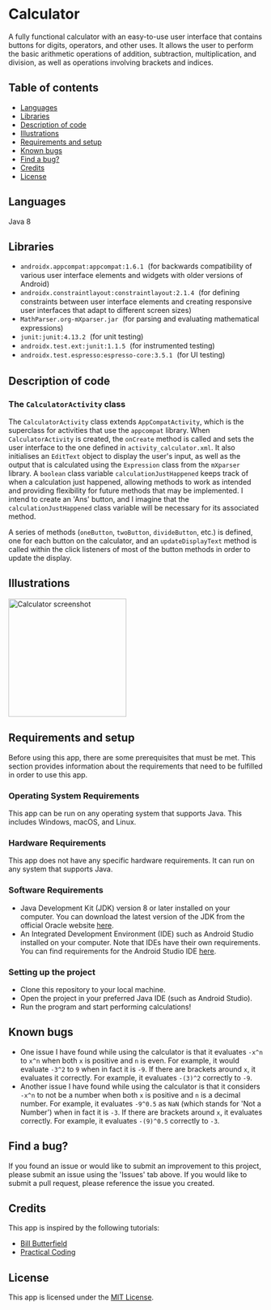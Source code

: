 # Calculator
 A fully functional calculator with an easy-to-use user interface that contains buttons for digits, operators, and other uses. It allows the user to perform the basic arithmetic operations of addition, subtraction, multiplication, and division, as well as operations involving brackets and indices.

## Table of contents
* [Languages](#languages)
* [Libraries](#libraries)
* [Description of code](#description-of-code)
* [Illustrations](#illustrations)
* [Requirements and setup](#requirements-and-setup)
* [Known bugs](#known-bugs)
* [Find a bug?](#find-a-bug)
* [Credits](#credits)
* [License](#license)

## Languages
Java 8

## Libraries
* <span style ="font-family: Courier New">`androidx.appcompat:appcompat:1.6.1` </span>(for backwards compatibility of various user interface elements and widgets with older versions of Android)
* <span style ="font-family: Courier New">`androidx.constraintlayout:constraintlayout:2.1.4` </span>(for defining constraints between user interface elements and creating responsive user interfaces that adapt to different screen sizes)
* <span style ="font-family: Courier New">`MathParser.org-mXparser.jar` </span>(for parsing and evaluating mathematical expressions)
* <span style ="font-family: Courier New">`junit:junit:4.13.2` </span>(for unit testing)
* <span style ="font-family: Courier New">`androidx.test.ext:junit:1.1.5` </span>(for instrumented testing)
* <span style ="font-family: Courier New">`androidx.test.espresso:espresso-core:3.5.1` </span>(for UI testing)

## Description of code
### The <span style ="font-family: Courier New">`CalculatorActivity`</span> class
The <span style ="font-family: Courier New">`CalculatorActivity`</span> class extends <span style ="font-family: Courier New">`AppCompatActivity`</span>, which is the superclass for activities that use the <span style ="font-family: Courier New">`appcompat`</span> library. When <span style ="font-family: Courier New">`CalculatorActivity`</span> is created, the <span style ="font-family: Courier New">`onCreate`</span> method is called and sets the user interface to the one defined in <span style ="font-family: Courier New">`activity_calculator.xml`</span>. It also initialises an <span style ="font-family: Courier New">`EditText`</span> object to display the user's input, as well as the output that is calculated using the <span style ="font-family: Courier New">`Expression`</span> class from the <span style ="font-family: Courier New">`mXparser`</span> library. A <span style ="font-family: Courier New">`boolean`</span> class variable <span style ="font-family: Courier New">`calculationJustHappened`</span> keeps track of when a calculation just happened, allowing methods to work as intended and providing flexibility for future methods that may be implemented. I intend to create an 'Ans' button, and I imagine that the <span style ="font-family: Courier New">`calculationJustHappened`</span> class variable will be necessary for its associated method.

A series of methods (<span style ="font-family: Courier New">`oneButton`</span>, <span style ="font-family: Courier New">`twoButton`</span>, <span style ="font-family: Courier New">`divideButton`</span>, etc.) is defined, one for each button on the calculator, and an <span style ="font-family: Courier New">`updateDisplayText`</span> method is called within the click listeners of most of the button methods in order to update the display.

## Illustrations
<img width="233" alt="Calculator screenshot" src="https://user-images.githubusercontent.com/122983411/236727398-048e65f5-3e52-468e-b974-15c89c223fad.png">

## Requirements and setup
Before using this app, there are some prerequisites that must be met. This section provides information about the requirements that need to be fulfilled in order to use this app.
### Operating System Requirements
This app can be run on any operating system that supports Java. This includes Windows, macOS, and Linux.
### Hardware Requirements
This app does not have any specific hardware requirements. It can run on any system that supports Java.
### Software Requirements
* Java Development Kit (JDK) version 8 or later installed on your computer. You can download the latest version of the JDK from the official Oracle website [here](https://www.oracle.com/java/technologies/downloads/).
* An Integrated Development Environment (IDE) such as Android Studio installed on your computer. Note that IDEs have their own requirements. You can find requirements for the Android Studio IDE [here](https://developer.android.com/studio/install?gclid=CjwKCAjwjMiiBhA4EiwAZe6jQ6JIVXEkxXTH3jSBnS3iT6wq3o8irNlSSfIroMs2__YxISpgDZlfvBoCiSYQAvD_BwE&gclsrc=aw.ds).

### Setting up the project
* Clone this repository to your local machine.
* Open the project in your preferred Java IDE (such as Android Studio).
* Run the program and start performing calculations!

## Known bugs
* One issue I have found while using the calculator is that it evaluates `-x^n` to `x^n` when both `x` is positive and `n` is even. For example, it would evaluate `-3^2` to `9` when in fact it is `-9`. If there are brackets around `x`, it evaluates it correctly. For example, it evaluates `-(3)^2` correctly to `-9`.
* Another issue I have found while using the calculator is that it considers `-x^n` to not be a number when both `x` is positive and `n` is a decimal number. For example, it evaluates `-9^0.5` as `NaN` (which stands for 'Not a Number') when in fact it is `-3`. If there are brackets around `x`, it evaluates correctly. For example, it evaluates `-(9)^0.5` correctly to `-3`.

## Find a bug?
If you found an issue or would like to submit an improvement to this project, please submit an issue using the 'Issues' tab above. If you would like to submit a pull request, please reference the issue you created.

## Credits
This app is inspired by the following tutorials:
* [Bill Butterfield](https://www.youtube.com/watch?v=dFlPARW5IX8&list=PLp9HFLVct_ZvMa7IVdQyUUyh8t2re9apm)
* [Practical Coding](https://www.youtube.com/watch?v=B5b-7uDtUp4&list=PLcSIMAULmMyd6p8lSBtOoC_TutRMsnZOc)

## License
This app is licensed under the [MIT License](https://github.com/ChenYefet/Calculator/blob/master/LICENSE).
